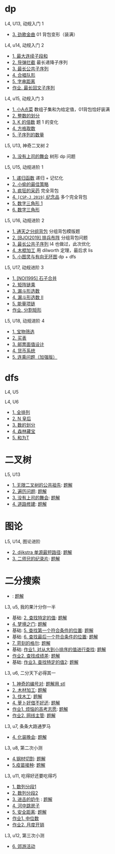 

# dp

L4, U13, 动规入门 1
* [3. 劲歌金曲](../dp/背包-1-01背包问题-装满-劲歌金曲.md) 01 背包变形（装满）

L4, u14, 动规入门 2
* [1. 最大连续子段和](../dp/dp-01-最大连续子段和-L4-u14-ex1-leet-53-多种方法.md)
* [2. 导弹拦截](../dp/dp-03-lis-最长递增子序列-01-综述.md) 最长递降子序列
* [3. 最长公共子序列](../dp/dp-02-lcs-01-最长公共子序列-综述.md)
* [4. 合唱队形](../dp/dp-03-lis-最长递增子序列-03-合唱队形-l4-u14-ex4.md)
* [5. 字串距离]()
* [作业. 最长回文子序列](../dp/dp-05-最长回文子序列-L4-u14-hw1.md)

L4, u15, 动规入门 3
* [1. 小A点菜](../dp/dp-11-子集和-某给定值-01背包装满-l4-u15-ex1.md) 数组子集和为给定值，01背包恰好装满
* [2. 整数的划分](../dp/dp-12-整数N划分成K个数之和-l4-u15-ex2.md)
* [3. K 的倍数](../dp/dp-11-子集和-某给定值的倍数-l4-u15-ex3.md) 题 1 的变化
* [4. 方格取数](../dp/dp-双人方格取数-l4-u15-ex4.md)
* [5. 子序列的数量]()

L5, U13, 神奇二叉树 2
* [3. 没有上司的舞会](../dp/没有上司的舞会-l5-u13-ex3.md) 树形 dp 问题

L5, U15, 动规进阶 1
* [1. 递归函数]() 递归 + 记忆化
* [2. 小偷的最佳策略](../dp/背包-1-01背包-小偷的最佳策略-l5-u15-ex2.md)
* [3. 疯狂的采药](../dp/背包-3-完全背包-疯狂采药-l5-u15-ex3.md) 完全背包
* [4. `[CSP-J 2019]` 纪念品](../dp/背包-3-完全背包-纪念品-l5-u15-ex4-cspj2019.md) 多个完全背包
* [5. 数字三角形 1]()
* [6. 数字三角形]()

L5, U16, 动规进阶 2
- [1. 通天之分组背包](../dp/背包-4-分组背包-综述.md) 分组背包模版题
- [2. [BJOI2019] 排兵布阵](../dp/背包-4-分组背包-排兵布阵-l5-u16-ex2.md) 分组背包问题
- [3. 最长公共子序列](../dp/dp-02-lcs-01-最长公共子序列-综述.md) l4 也做过，此次优化
- [4. 木棍加工](../dp/dp-03-lis-最长递增子序列-02-dilworth-木棍加工-l5-u16-ex4.md) 用 dilworth 定理，最后求 lis
- [5. 小图灵与有向无环图](../dp/dp-有向无环图路径点权和最大-l5-u16-ex5.md) dp + dfs

L5, U17, 动规进阶 3
- [1. [NOI1995] 石子合并](../dp/dp-区间-石子合并-l5-u17-ex1.md)
- [2. 矩阵链乘](../dp/dp-区间-矩阵链乘-l5-u17-ex2.md)
- [3. 漏斗形选数](../dp/dp-漏斗型选数-l5-u17-ex3-ex4.md)
- [4. 漏斗形选数 II](../dp/dp-漏斗型选数-l5-u17-ex3-ex4.md)
- [5. 能量项链](../dp/dp-能量项链-l5-u17-ex5.md)
- [作业. 分割矩形](../dp/dp-分割矩形-l5-u17-hw1.md)

L5, U18, 动规进阶 4
- [1. 宝物筛选](../dp/dp-宝物筛选-l5-u18-ex1.md)
- [2. 买表](../dp/dp-买表-l5-u18-ex2.md)
- [3. 邮票面值设计]()
- [4. 货币系统](../dp/dp-货币系统-l5-u18-ex4-luogu-p5020.md)
- [5. 连乘问题（加强版）](../dp/dp-连乘问题加强版-l5-u18-ex5.md)

# dfs

L4, U5


L4, U6
* [1. 全排列]()
* [2. N 皇后](../backtrack/queens.md)
* [3. 数的划分](../backtrack/数的划分.md)
* [4. 森林藏宝]()
* [5. 和为T](../backtrack/和为T.md)

# 二叉树

L5, U13
* [1. 无限二叉树的公共祖先](https://oj.youdao.com/course/37/282/1#/1/14225): [题解](../tree/无限二叉树的公共祖先.md)
* [2. 遍历问题](https://oj.youdao.com/course/37/282/1#/1/14226): [题解](../tree/由前序后序求中序可能数量.md)
* [3. 没有上司的舞会](https://oj.youdao.com/course/37/282/1#/1/14227): [题解](../dp/没有上司的舞会.md)
* [4. 道路修建](https://oj.youdao.com/course/37/282/1#/1/14228): [题解](../backtrack/道路修建-noi2011.md)

# 图论

L5, U14, 图论进阶
* [2. dijkstra 单源最短路径](https://oj.youdao.com/course/37/283/1#/1/14427): [题解](../graph/Dijkstra最短路算法.md)
* [3. 二师兄的纪录片](https://oj.youdao.com/course/37/283/1#/1/14230): [题解](../graph/二师兄的纪录片-dijkstra.md)


# 二分搜索

- [](): [题解](../binary-search/)

L3, u5, 我的果汁分你一半
- 基础: [2. 查找特定的值](https://oj.youdao.com/course/12/53/1#/1/8245): [题解](../binary-search/)
- [4. 梦境之门](https://oj.youdao.com/course/12/53/1#/1/8246): [题解](../binary-search/)
- 基础: [5. 查找第一个符合条件的位置](https://oj.youdao.com/course/12/53/1#/1/8247): [题解](../binary-search/)
- 基础: [6. 查找最后一个符合条件的位置](https://oj.youdao.com/course/12/53/1#/1/8248): [题解](../binary-search/)
- [7. 苛刻的格尔](https://oj.youdao.com/course/12/53/1#/1/8249): [题解](../binary-search/)
- 基础: [作业1. 对从大到小排序的值进行查找](https://oj.youdao.com/course/12/53/2#/1/8250): [题解](../binary-search/)
- [作业2. 查找成绩差](https://oj.youdao.com/course/12/53/2#/1/8251): [题解](../binary-search/)
- 基础: [作业3. 查找特定的值2](https://oj.youdao.com/course/12/53/2#/1/8252): [题解](../binary-search/)

L3, u6, 二分天下必得其一

- [1. 神奇的编号对](https://oj.youdao.com/course/12/54/1#/1/8253): [题解用 stl](../binary-search/code/index-pairs-l3-u6-ex1.cpp)
- [2. 木材加工](https://oj.youdao.com/course/12/54/1#/1/8254): [题解](../binary-search/二分搜索最佳例题-L3-06-木材加工.md)
- [3. 伐木工](https://oj.youdao.com/course/12/54/1#/1/8255): [题解](../binary-search/)
- [4. 萝卜好借不好还](https://oj.youdao.com/course/12/54/1#/1/8256): [题解](../binary-search/)
- [作业1. 烦恼的高考志愿](https://oj.youdao.com/course/12/54/2#/1/8258): [题解](../binary-search/二分搜索最佳例题-L3-06-高考志愿.md)
- [作业2. 网线主管](https://oj.youdao.com/course/12/54/2#/1/8259): [题解](../binary-search/)

L3, u7, 条条大路通罗马

- [4. 化装晚会](https://oj.youdao.com/course/12/55/1#/1/8263): [题解](../binary-search/)

L3, u8, 第二次小测

- [4.钢材切割](https://oj.youdao.com/course/12/56/1#/1/8267): [题解](../binary-search/)
- [5.疫苗接种](https://oj.youdao.com/course/12/56/1#/1/8268): [题解](../binary-search/)

L3, u11, 吃得好还要吃得巧
- [1. 数列分段1](https://oj.youdao.com/course/12/59/1#/1/8192)
- [2. 数列分段2](https://oj.youdao.com/course/12/59/1#/1/8193)
- [3. 进击的奶牛](https://oj.youdao.com/course/12/59/1#/1/8194) : [题解](../binary-search/code/cows-max-safe-interval-luogu-p1824.cpp)
- [4. 河中跳房子](https://oj.youdao.com/course/12/59/1#/1/8195)
- [5. 安全距离](https://oj.youdao.com/course/12/59/1#/1/8196): [题解](../binary-search/二分搜索最佳例题-L3-11-奶牛安全距离.md)
- [作业1. 中位数](https://oj.youdao.com/course/12/59/2#/1/8197)
- [作业2. 月度开销](https://oj.youdao.com/course/12/59/2#/1/8198)

L3, u12, 第三次小测
- [6. 郊游活动](https://oj.youdao.com/course/12/60/1#/1/8201)
